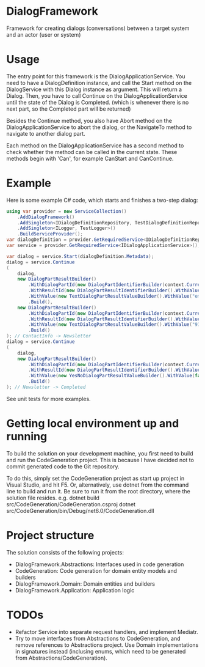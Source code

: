 # DialogFramework
Framework for creating dialogs (conversations) between a target system and an actor (user or system)

# Usage
The entry point for this framework is the DialogApplicationService.
You need to have a DialogDefinition instance, and call the Start method on the DialogService with this Dialog instance as argument. 
This will return a Dialog. Then, you have to call Continue on the DialogApplicationService until the state of the Dialog is Completed. (which is whenever there is no next part, so the Completed part will be returned)

Besides the Continue method, you also have Abort method on the DialogApplicationService to abort the dialog, or the NavigateTo method to navigate to another dialog part.

Each method on the DialogApplicationService has a second method to check whether the method can be called in the current state.
These methods begin with 'Can', for example CanStart and CanContinue.

# Example
Here is some example C# code, which starts and finishes a two-step dialog:

```C#
using var provider = new ServiceCollection()
    .AddDialogFramework()
    .AddSingleton<IDialogDefinitionRepository, TestDialogDefinitionRepository>()
    .AddSingleton<ILogger, TestLogger>()
    .BuildServiceProvider();
var dialogDefinition = provider.GetRequiredService<IDialogDefinitionRepository>().GetDialogDefinition(new DialogIdentifier("SimpleFormFlowDialog", "1.0.0"))!;
var service = provider.GetRequiredService<IDialogApplicationService>();

var dialog = service.Start(dialogDefinition.Metadata);
dialog = service.Continue
(
    dialog,
    new DialogPartResultBuilder()
        .WithDialogPartId(new DialogPartIdentifierBuilder(context.CurrentPartId))
        .WithResultId(new DialogPartResultIdentifierBuilder().WithValue("EmailAddress"))
        .WithValue(new TextDialogPartResultValueBuilder().WithValue("email@address.com"))
        .Build(),
    new DialogPartResultBuilder()
        .WithDialogPartId(new DialogPartIdentifierBuilder(context.CurrentPartId))
        .WithResultId(new DialogPartResultIdentifierBuilder().WithValue("TelephoneNumber"))
        .WithValue(new TextDialogPartResultValueBuilder().WithValue("911"))
        .Build()
); // ContactInfo -> Newsletter
dialog = service.Continue
(
    dialog,
    new DialogPartResultBuilder()
        .WithDialogPartId(new DialogPartIdentifierBuilder(context.CurrentPartId))
        .WithResultId(new DialogPartResultIdentifierBuilder().WithValue("SignUpForNewsletter"))
        .WithValue(new YesNoDialogPartResultValueBuilder().WithValue(false))
        .Build()
); // Newsletter -> Completed
```

See unit tests for more examples.

# Getting local environment up and running

To build the solution on your development machine, you first need to build and run the CodeGeneration project.
This is because I have decided not to commit generated code to the Git repository.

To do this, simply set the CodeGeneration project as start up project in Visual Studio, and hit F5.
Or, alternatively, use dotnet from the command line to build and run it.
Be sure to run it from the root directory, where the solution file resides.
e.g.
dotnet build src/CodeGeneration/CodeGeneration.csproj
dotnet src/CodeGeneration/bin/Debug/net6.0/CodeGeneration.dll

# Project structure

The solution consists of the following projects:
- DialogFramework.Abstractions: Interfaces used in code generation
- CodeGeneration: Code generation for domain entity models and builders
- DialogFramework.Domain: Domain entities and builders
- DialogFramework.Application: Application logic

# TODOs

- Refactor Service into separate request handlers, and implement Mediatr.
- Try to move interfaces from Abstractions to CodeGeneration, and remove references to Abstractions project. Use Domain implementations in signatures instead (inclusing enums, which need to be generated from Abstractions/CodeGeneration).
